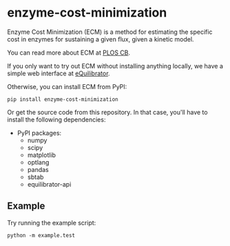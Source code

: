 enzyme-cost-minimization
========================

Enzyme Cost Minimization (ECM) is a method for estimating the specific cost in 
enzymes for sustaining a given flux, given a kinetic model.

You can read more about ECM at [PLOS CB](https://www.ncbi.nlm.nih.gov/pmc/articles/PMC5094713/).

If you only want to try out ECM without installing anything locally, we have
a simple web interface at [eQuilibrator](http://equilibrator.weizmann.ac.il/pathway/).

Otherwise, you can install ECM from PyPI:
```
pip install enzyme-cost-minimization
```

Or get the source code from this repository. In that case, you'll have to 
install the following dependencies:
- PyPI packages:
    - numpy
    - scipy
    - matplotlib
    - optlang
    - pandas
    - sbtab
    - equilibrator-api
    
Example
-------
Try running the example script:
```
python -m example.test
```
